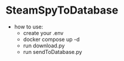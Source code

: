 # SteamSpyToDatabase


- how to use:
  - create your .env
  - docker compose up -d
  - run download.py
  - run sendToDatabase.py